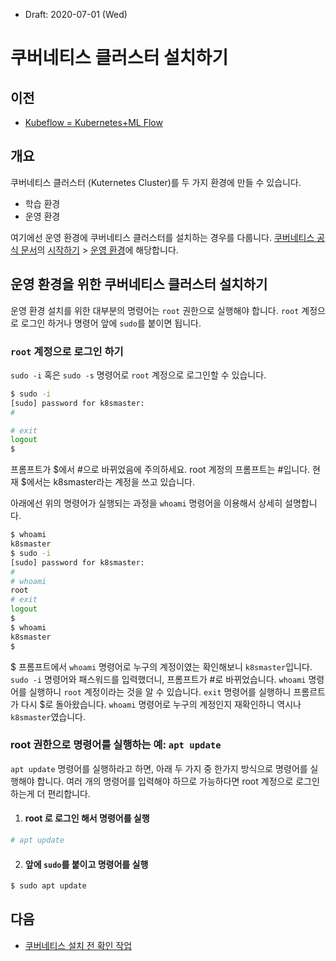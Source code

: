 * Draft: 2020-07-01 (Wed)

# 쿠버네티스 클러스터 설치하기

## 이전

* [Kubeflow = Kubernetes+ML Flow](../../overview.md)

## 개요

쿠버네티스 클러스터 (Kuternetes Cluster)를 두 가지 환경에 만들 수 있습니다.

* 학습 환경
* 운영 환경

여기에선 운영 환경에 쿠버네티스 클러스터를 설치하는 경우를 다룹니다. [쿠버네티스 공식 문서](https://kubernetes.io/ko/docs/home/)의 [시작하기](https://kubernetes.io/ko/docs/setup/) > [운영 환경](https://kubernetes.io/ko/docs/setup/production-environment/)에 해당합니다.

## 운영 환경을 위한 쿠버네티스 클러스터 설치하기

운영 환경 설치를 위한 대부분의 명령어는 `root` 권한으로 실행해야 합니다. `root` 계정으로 로그인 하거나 명령어 앞에 `sudo`를 붙이면 됩니다.

### `root` 계정으로 로그인 하기

`sudo -i` 혹은 `sudo -s` 명령어로 `root` 계정으로 로그인할 수 있습니다.

```bash
$ sudo -i
[sudo] password for k8smaster: 
# 
```

```bash
# exit
logout
$
```

프롬프트가 $에서 #으로 바뀌었음에 주의하세요. root 계정의 프롬프트는 #입니다. 현재 $에서는 k8smaster라는 계정을 쓰고 있습니다.

아래에선 위의 명령어가 실행되는 과정을 `whoami` 명령어을 이용해서 상세히 설명합니다.

```bash
$ whoami
k8smaster
$ sudo -i
[sudo] password for k8smaster: 
#
# whoami
root
# exit
logout
$
$ whoami
k8smaster
$
```

$ 프롬프트에서 `whoami` 명령어로 누구의 계정이였는 확인해보니 `k8smaster`입니다. `sudo -i` 명령어와 패스워드를 입력했더니, 프롬프트가 #로 바뀌었습니다. `whoami` 명령어를 실행하니 `root` 계정이라는 것을 알 수 있습니다. `exit` 명령어를 실행하니 프롬르트가 다시 $로 돌아왔습니다. `whoami` 명령어로 누구의 계정인지 재확인하니 역시나 `k8smaster`였습니다.

### root 권한으로 명령어를 실행하는 예: `apt update`

`apt update` 명령어를 실행하라고 하면, 아래 두 가지 중 한가지 방식으로 명령어를 실행해야 합니다. 여러 개의 명령어를 입력해야 하므로 가능하다면 root 계정으로 로그인하는게 더 편리합니다.

1. #### root 로 로그인 해서 명령어를 실행

```bash
# apt update
```

2. #### 앞에 `sudo`를 붙이고 명령어를 실행

```bash
$ sudo apt update
```

## 다음

* [쿠버네티스 설치 전 확인 작업](verify_before_installing_k8s.md)
